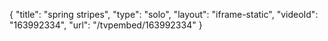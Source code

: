 {
    "title": "spring stripes",
    "type": "solo",
    "layout": "iframe-static",
    "videoId": "163992334",
    "url": "\/tvpembed\/163992334"
}